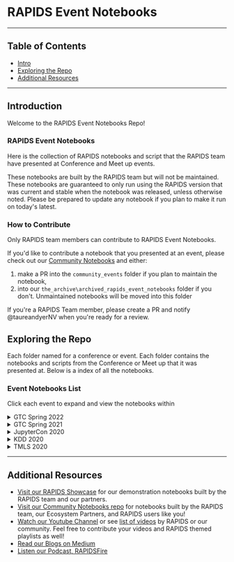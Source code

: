 # RAPIDS Event Notebooks
---
## Table of Contents
* [Intro](#intro)
* [Exploring the Repo](#exploring)
* [Additional Resources](#more)
  
---

## Introduction <a name="intro"></a>

Welcome to the RAPIDS Event Notebooks Repo!

### RAPIDS Event Notebooks
Here is the collection of RAPIDS notebooks and script that the RAPIDS team have presented at Conference and Meet up events.

These notebooks are built by the RAPIDS team but will not be maintained.  These notebooks are guaranteed to only run using the RAPIDS version that was current and stable when the notebook was released, unless otherwise noted. Please be prepared to update any notebook if you plan to make it run on today's latest.
 

### How to Contribute <a name="contributing"></a>

Only RAPIDS team members can contribute to RAPIDS Event Notebooks.  

If you'd like to contribute a notebook that you presented at an event, please check out our [Community Notebooks](https://github.com/rapidsai-community/notebooks-contrib) and either:
1. make a PR into the `community_events` folder if you plan to maintain the notebook, 
1. into our `the_archive\archived_rapids_event_notebooks` folder if you don't.  Unmaintained notebooks will be moved into this folder 

If you're a RAPIDS Team member, please create a PR and notify @taureandyerNV when you're ready for a review.

## Exploring the Repo <a name="exploring"></a>

Each folder named for a conference or event.  Each folder contains the notebooks and scripts from the Conference or Meet up that it was presented at.  Below is a index of all the notebooks.

### Event Notebooks List
Click each event to expand and view the notebooks within

<details>
  <summary>GTC Spring 2022</summary>
  
  * [Link to Folder](event_notebooks/GTC_Spring_2022/numerical_computing) 
    * [Single Threaded & Single GPU Methods](event_notebooks/GTC_Spring_2022/numerical_computing/single-cpu-gpu.ipynb) 
    * [Parallel CPU with Numba](event_notebooks/GTC_Spring_2022/numerical_computing/multi-cpu-numba.ipynb)
    * [Multi-GPU with Dask cuDF + Numba CUDA](event_notebooks/GTC_Spring_2022/numerical_computing/multi-gpu-dask-cudf-numba.ipynb)
    * [Multi-GPU with Threading + RMM + Numba CUDA](event_notebooks/GTC_Spring_2022/numerical_computing/multi-gpu-threading-rmm-numba.ipynb)

</details>

<details>
  <summary>GTC Spring 2021</summary>
  
  * [Link to Folder](event_notebooks/GTC_2021/credit_scorecard) 
    * [WOESC Demo Vehicle Data](event_notebooks/GTC_2021/credit_scorecard/cpu/woesc_demo_vehicle_data.ipynb) 
    * [XGBSC Demo Vehicle Data](event_notebooks/GTC_2021/credit_scorecard/cpu/xgbsc_demo_vehicle_data.ipynb)

</details>

<details>
  <summary>JupyterCon 2020</summary>  
 
  * [Link to Folder](event_notebooks/JupyterCon_2020_RAPIDSViz)
    * [00 Index and Introduction](event_notebooks/JupyterCon_2020_RAPIDSViz/00%20Index%20and%20Introduction.ipynb) 
    * [01 Data Inspection and Validation](event_notebooks/JupyterCon_2020_RAPIDSViz/01%20Data%20Inspection%20and%20Validation.ipynb)
    * [02 Exploratory Data Visualization](event_notebooks/JupyterCon_2020_RAPIDSViz/02%20Exploratory%20Data%20Visualization.ipynb)
    * [03 Data Analysis with Visual Analytics](event_notebooks/JupyterCon_2020_RAPIDSViz/03%20Data%20Analysis%20with%20Visual%20Analytics.ipynb) 
    * [04 Explanatory Data Visualization.ipynb](event_notebooks/JupyterCon_2020_RAPIDSViz/04%20Explanatory%20Data%20Visualization.ipynb)

</details>

<details>
  <summary>KDD 2020</summary>
  
  * [Link to Folder](event_notebooks/KDD_2020)
    * [Seattle Parking Notebooks](event_notebooks/KDD_2020/notebooks/parking/)
      * [1) RAPIDS Seattle Parking](event_notebooks/KDD_2020/notebooks/parking/codes/1_rapids_seattleParking.ipynb) 
      * [2) RAPIDS Seattle Parking Graph](event_notebooks/KDD_2020/notebooks/parking/codes/2_rapids_seattleParking_graph.ipynb)
      * [3) RAPIDS Seattle Parking Nodes](event_notebooks/KDD_2020/notebooks/parking/codes/3_rapids_seattleParking_parkingNodes.ipynb)
    * [Rossmann Store Sales Example](event_notebooks/KDD_2020/notebooks/nvtabular/rossmann-store-sales-example.ipynb) 
    * [cyBERT Training Inference](event_notebooks/KDD_2020/notebooks/cybert/cyBERT_training_inference.ipynb)
    * [NYCTaxi Notebooks](event_notebooks/KDD_2020/notebooks/Taxi)
      * [NYCTaxi](event_notebooks/KDD_2020/notebooks/Taxi/NYCTax.ipynb)
    * [Single-Cell RNA-seq Analytics](event_notebooks/KDD_2020/notebooks/Lungs)
      * [RAPIDS & Scanpy Single-Cell RNA-seq Workflow](event_notebooks/KDD_2020/notebooks/Lungs/hlca_lung_gpu_analysis.ipynb)

</details>

<details>
  <summary>TMLS 2020</summary>
  
  * [Link to Folder](event_notebooks/TMLS_2020/notebooks/Taxi)
    * [Overview-Taxi](event_notebooks/TMLS_2020/notebooks/Taxi/Overview-Taxi.ipynb)

</details>

---

## Additional Resources <a name="more"></a>
- [Visit our RAPIDS Showcase](https://github.com/rapidsai-community/showcase) for our demonstration notebooks built by the RAPIDS team and our partners.
- [Visit our Community Notebooks repo](https://github.com/rapidsai-community/notebooks-contrib) for notebooks built by the RAPIDS team, our Ecosystem Partners, and RAPIDS users like you!
- [Watch our Youtube Channel](https://www.youtube.com/channel/UCsoi4wfweA3I5FsPgyQnnqw/featured?view_as=subscriber) or see [list of videos](multimedia_links.md) by RAPIDS or our community.  Feel free to contribute your videos and RAPIDS themed playlists as well!
- [Read our Blogs on Medium](https://medium.com/rapids-ai/)
- [Listen our Podcast, RAPIDSFire](https://anchor.fm/rapidsfire)
